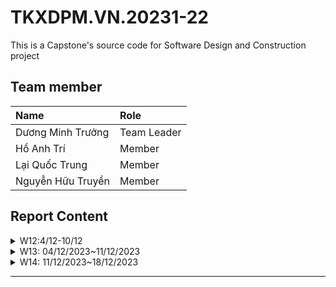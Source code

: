 # TKXDPM.VN.20231-22

This is a Capstone's source code for Software Design and Construction project

## Team member

| Name               | Role        |
| :----------------- | :---------- |
| Dương Minh Trưởng  | Team Leader |
| Hồ Anh Trí         | Member      |
| Lại Quốc Trung     | Member      |
| Nguyễn Hữu Truyền  | Member      |

## Report Content

<details>
  <summary>W12:4/12-10/12 </summary>
<br>
<details>
<summary>Hồ Anh Trí</summary>
<br>

- Assigned tasks:
  - Đánh giá mức độ coupling trong các folder: default package, common, controller, entity.cart, entity.db
</details>
<details>
<summary>Hồ Anh Trí</summary>
<br>

- Assigned tasks:
  - Các cặp data coupling trong entity.Invoice,entity.Media,entity.Order,entity.Payment,entity.Shipping
</details>
</details>

<details>
  <summary>W13: 04/12/2023~11/12/2023 </summary>
<br>
<details>
<summary>Dương Minh Trưởng</summary>
<br>

- Assigned tasks:
  - Đánh giá mức độ cohesion trong các folder: default package, common, controller, entity.cart, entity.db

</details>
</details>

<details>
  <summary>W14: 11/12/2023~18/12/2023 </summary>
<br>
<details>
<summary>Dương Minh Trưởng</summary>
<br>

- Assigned tasks:
  - Đánh giá mức độ S.O.L.I.D trong các folder: default package, common, controller, entity.cart, entity.db

</details>
</details>

---
